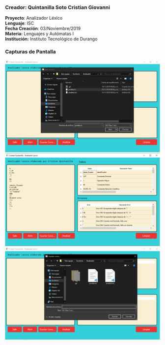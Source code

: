 ### Creador: Quintanilla Soto Cristian Giovanni  
**Proyecto**: Analizador Léxico  
**Lenguaje**: ISC  
**Fecha Creación**: 03/Noviembre/2019  
**Materia:** Lenguajes y Autómatas I  
**Institución:** Instituto Tecnológico de Durango

### Capturas de Pantalla
![Abrir Archivo](/capture_1.PNG?raw=true "Abrir Archivo")
![Analizar](/capture_2.PNG?raw=true "Analizar")
![Guardar como](/capture_3.PNG?raw=true "Guardar Como")
